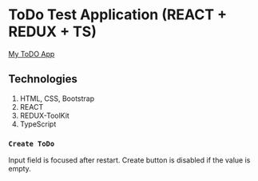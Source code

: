 # ToDo Test Application (REACT + REDUX + TS)

[My ToDO App](https://pavel-khokhlov.github.io/todo-react-redux-ts/)

## Technologies

1. HTML, CSS, Bootstrap
2. REACT
3. REDUX-ToolKit
4. TypeScript

### `Create ToDo`

Input field is focused after restart.
Create button is disabled if the value is empty.


